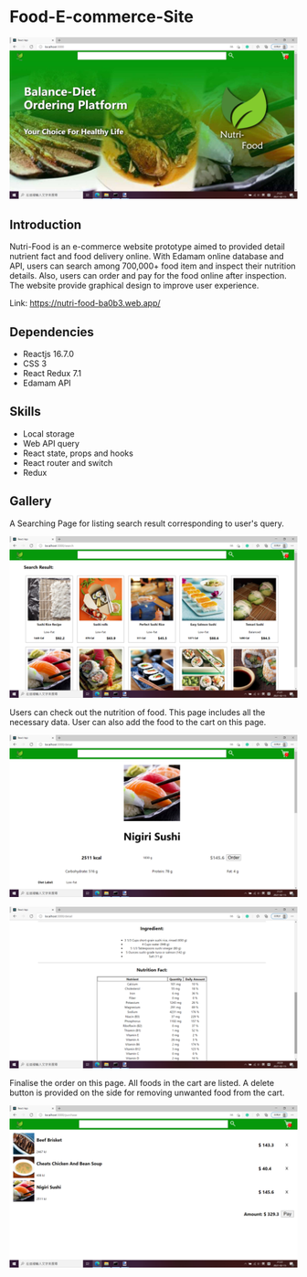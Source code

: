# Food-E-commerce-Site


![alt text](https://github.com/jason2468087/Food-E-commerce-Site/blob/main/README%20asset/Landing%20Page.png?raw=true)

## Introduction
Nutri-Food is an e-commerce website prototype aimed to provided detail nutrient fact and food delivery online. With Edamam online database and API, users can search among 700,000+ food item and inspect their nutrition details. Also, users can order and pay for the food online after inspection. The website provide graphical design to improve user experience.

Link: https://nutri-food-ba0b3.web.app/

## Dependencies
- Reactjs 16.7.0
- CSS 3
- React Redux 7.1
- Edamam API

## Skills
- Local storage
- Web API query
- React state, props and hooks
- React router and switch
- Redux

## Gallery
A Searching Page for listing search result corresponding to user's query.

![alt text](https://github.com/jason2468087/Food-E-commerce-Site/blob/main/README%20asset/Search%20Page.png?raw=true)

Users can check out the nutrition of food. This page includes all the necessary data. User can also add the food to the cart on this page.

![alt text](https://github.com/jason2468087/Food-E-commerce-Site/blob/main/README%20asset/Detail%20Page%201.png?raw=true)

![alt text](https://github.com/jason2468087/Food-E-commerce-Site/blob/main/README%20asset/Detail%20Page%202.png?raw=true)

Finalise the order on this page. All foods in the cart are listed. A delete button is provided on the side for removing unwanted food from the cart.

![alt text](https://github.com/jason2468087/Food-E-commerce-Site/blob/main/README%20asset/Purchase%20Page.png?raw=true)
